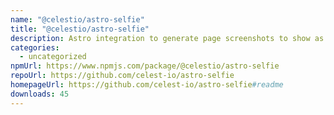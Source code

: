 ```yaml
---
name: "@celestio/astro-selfie"
title: "@celestio/astro-selfie"
description: Astro integration to generate page screenshots to show as Open Graph images
categories:
  - uncategorized
npmUrl: https://www.npmjs.com/package/@celestio/astro-selfie
repoUrl: https://github.com/celest-io/astro-selfie
homepageUrl: https://github.com/celest-io/astro-selfie#readme
downloads: 45
---
```


